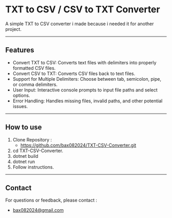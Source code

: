﻿# TXT to CSV / CSV to TXT Converter

A simple TXT to CSV converter i made because i needed it for another project.

---

## Features

- Convert TXT to CSV: Converts text files with delimiters into properly formatted CSV files.
- Convert CSV to TXT: Converts CSV files back to text files.
- Support for Multiple Delimiters: Choose between tab, semicolon, pipe, or comma delimiters.
- User Input: Interactive console prompts to input file paths and select options.
- Error Handling: Handles missing files, invalid paths, and other potential issues.

---

## How to use 

1. Clone Repository :
	- https://github.com/bax082024/TXT-CSV-Converter.git
2. cd TXT-CSV-Converter.
3. dotnet build
4. dotnet run
5. Follow instructions.

---

## Contact

For questions or feedback, please contact :
- bax082024@gmail.com

